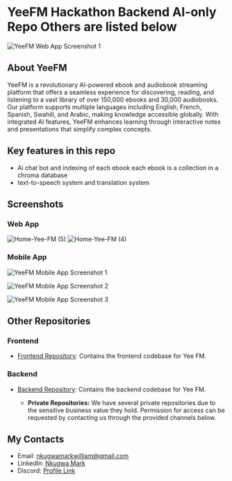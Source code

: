 # YeeFM Hackathon Backend AI-only Repo Others are listed below

![YeeFM Web App Screenshot 1](https://github.com/MarkNwilliam/YeeFm_hackathon_backend_ai_only/assets/53256592/d65cc827-b8cc-4925-91d0-b7eac7c32957)

## About YeeFM

YeeFM is a revolutionary AI-powered ebook and audiobook streaming platform that offers a seamless experience for discovering, reading, and listening to a vast library of over 150,000 ebooks and 30,000 audiobooks. Our platform supports multiple languages including English, French, Spanish, Swahili, and Arabic, making knowledge accessible globally. With integrated AI features, YeeFM enhances learning through interactive notes and presentations that simplify complex concepts.

## Key features in this repo
- Ai chat bot and indexing of each ebook each ebook is a collection in a chroma database
- text-to-speech system  and translation system

## Screenshots

### Web App


![Home-Yee-FM (5)](https://github.com/MarkNwilliam/YeeFm_hackathon_backend_ai_only/assets/53256592/b9d8bd9d-149f-45cf-901d-ec445f8bb4c4)
![Home-Yee-FM (4)](https://github.com/MarkNwilliam/YeeFm_hackathon_backend_ai_only/assets/53256592/1abfd4e6-f0ea-456a-8032-2c210471a9a4)



### Mobile App

![YeeFM Mobile App Screenshot 1](https://github.com/MarkNwilliam/YeeFm_hackathon_backend_ai_only/assets/53256592/864d418b-29dd-47c8-b6ad-3f0007dda49e)

![YeeFM Mobile App Screenshot 2](https://github.com/MarkNwilliam/YeeFm_hackathon_backend_ai_only/assets/53256592/1d27e401-1620-4212-a020-1be98df4cd2e)

![YeeFM Mobile App Screenshot 3](https://github.com/MarkNwilliam/YeeFm_hackathon_backend_ai_only/assets/53256592/149120e8-9338-4342-a6bb-117ce487fe5e)

## Other Repositories

### Frontend
- [Frontend Repository](https://github.com/MarkNwilliam/yeeplatform): Contains the frontend codebase for Yee FM.

### Backend
- [Backend Repository](https://github.com/MarkNwilliam/yeeplatformbackend): Contains the backend codebase for Yee FM.

  - **Private Repositories:** We have several private repositories due to the sensitive business value they hold. Permission for access can be requested by contacting us through the provided channels below.

## My Contacts

- Email: nkugwamarkwilliam@gmail.com
- LinkedIn: [Nkugwa Mark](https://www.linkedin.com/in/nkugwa-mark-158a88183/)
- Discord: [Profile Link](https://discordapp.com/users/926930613389365269)
